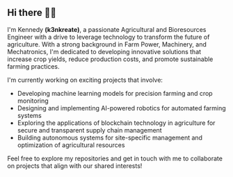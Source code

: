 ## Hi there 👋😃

I'm Kennedy **(k3nkreate)**, a passionate Agricultural and Bioresources Engineer with a drive to leverage technology to transform the future of agriculture. With a strong background in Farm Power, Machinery, and Mechatronics, I'm dedicated to developing innovative solutions that increase crop yields, reduce production costs, and promote sustainable farming practices.

I'm currently working on exciting projects that involve:
- Developing machine learning models for precision farming and crop monitoring 
- Designing and implementing AI-powered robotics for automated farming systems
- Exploring the applications of blockchain technology in agriculture for secure and transparent supply chain management
- Building autonomous systems for site-specific management and optimization of agricultural resources

Feel free to explore my repositories and get in touch with me to collaborate on projects that align with our shared interests!
